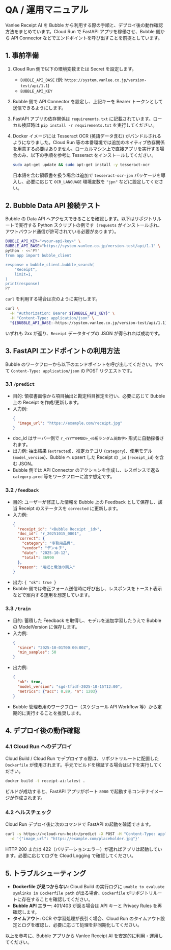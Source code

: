 # QA / 運用マニュアル

Vanlee Receipt AI を Bubble から利用する際の手順と、デプロイ後の動作確認方法をまとめています。Cloud Run で FastAPI アプリを稼働させ、Bubble 側から API Connector などでエンドポイントを呼び出すことを前提としています。

## 1. 事前準備

1. Cloud Run 側で以下の環境変数または Secret を設定します。
   - `BUBBLE_API_BASE` (例: `https://system.vanlee.co.jp/version-test/api/1.1`)
   - `BUBBLE_API_KEY`
2. Bubble 側で API Connector を設定し、上記キーを Bearer トークンとして送信できるようにします。
3. FastAPI アプリの依存関係は `requirements.txt` に記載されています。ローカル検証時は `pip install -r requirements.txt` を実行してください。
4. Docker イメージには Tesseract OCR (英語データ含む) がバンドルされるようになりました。Cloud Run 等の本番環境では追加のネイティブ依存関係を用意する必要はありません。ローカルマシン上で直接アプリを実行する場合のみ、以下の手順を参考に Tesseract をインストールしてください。

   ```bash
   sudo apt-get update && sudo apt-get install -y tesseract-ocr
   ```

   日本語を含む領収書を扱う場合は追加で `tesseract-ocr-jpn` パッケージを導入し、必要に応じて `OCR_LANGUAGE` 環境変数を `"jpn"` などに設定してください。

## 2. Bubble Data API 接続テスト

Bubble の Data API へアクセスできることを確認します。以下はリポジトリルートで実行する Python スクリプトの例です（`requests` がインストールされ、アウトバウンド通信が許可されている必要があります）。

```bash
BUBBLE_API_KEY="<your-api-key>" \
BUBBLE_API_BASE="https://system.vanlee.co.jp/version-test/api/1.1" \
python - <<'PY'
from app import bubble_client

response = bubble_client.bubble_search(
    "Receipt",
    limit=1,
)
print(response)
PY
```

`curl` を利用する場合は次のように実行します。

```bash
curl \
  -H "Authorization: Bearer ${BUBBLE_API_KEY}" \
  -H "Content-Type: application/json" \
  "${BUBBLE_API_BASE:-https://system.vanlee.co.jp/version-test/api/1.1}/obj/Receipt?limit=1"
```

いずれも 2xx が返り、`Receipt` データタイプの JSON が得られれば成功です。

## 3. FastAPI エンドポイントの利用方法

Bubble のワークフローから以下のエンドポイントを呼び出してください。すべて `Content-Type: application/json` の POST リクエストです。

### 3.1 `/predict`
- 目的: 領収書画像から項目抽出と勘定科目推定を行い、必要に応じて Bubble 上の Receipt を作成/更新します。
- 入力例:
  ```json
  {
    "image_url": "https://example.com/receipt.jpg"
  }
  ```
- doc_id はサーバー側で `r_<YYYYMMDD>_<6桁ランダム英数字>` 形式に自動採番されます。
- 出力例: 抽出結果 (`extracted`)、推定カテゴリ (`category`)、使用モデル (`model_version`)、Bubble へ upsert した Receipt の `_id` (`receipt_id`) を含む JSON。
- Bubble 側では API Connector のアクションを作成し、レスポンスで返る `category.pred` 等をワークフローに渡す想定です。

### 3.2 `/feedback`
- 目的: ユーザーが修正した情報を Bubble 上の Feedback として保存し、該当 Receipt のステータスを `corrected` に更新します。
- 入力例:
  ```json
  {
    "receipt_id": "<Bubble Receipt _id>",
    "doc_id": "r_20251015_0001",
    "correct": {
      "category": "事務用品費",
      "vendor": "デンキチ",
      "date": "2025-10-12",
      "total": 36990
    },
    "reason": "用紙と電池の購入"
  }
  ```
- 出力: `{ "ok": true }`
- Bubble 側では修正フォーム送信時に呼び出し、レスポンスをトースト表示などで案内する運用を想定しています。

### 3.3 `/train`
- 目的: 蓄積した Feedback を取得し、モデルを追加学習したうえで Bubble の ModelVersion に保存します。
- 入力例:
  ```json
  {
    "since": "2025-10-01T00:00:00Z",
    "min_samples": 50
  }
  ```
- 出力例:
  ```json
  {
    "ok": true,
    "model_version": "sgd-tfidf-2025-10-15T12:00",
    "metrics": {"acc": 0.89, "n": 1203}
  }
  ```
- Bubble 管理者用のワークフロー（スケジュール API Workflow 等）から定期的に実行することを推奨します。

## 4. デプロイ後の動作確認

### 4.1 Cloud Run へのデプロイ
Cloud Build / Cloud Run でデプロイする際は、リポジトリルートに配置した `Dockerfile` が使用されます。手元でビルドを検証する場合は以下を実行してください。

```bash
docker build -t receipt-ai:latest .
```

ビルドが成功すると、FastAPI アプリがポート `8080` で起動するコンテナイメージが作成されます。

### 4.2 ヘルスチェック
Cloud Run デプロイ後に次のコマンドで FastAPI の起動を確認できます。

```bash
curl -s https://<cloud-run-host>/predict -X POST -H "Content-Type: application/json" \
  -d '{"image_url": "https://example.com/placeholder.jpg"}'
```

HTTP 200 または 422（バリデーションエラー）が返ればアプリは起動しています。必要に応じてログを Cloud Logging で確認してください。

## 5. トラブルシューティング

- **Dockerfile が見つからない**: Cloud Build の実行ログに `unable to evaluate symlinks in Dockerfile path` が出る場合、`Dockerfile` がリポジトリルートに存在することを確認してください。
- **Bubble API エラー**: 401/403 が返る場合は API キーと Privacy Rules を再確認します。
- **タイムアウト**: OCR や学習処理が長引く場合、Cloud Run のタイムアウト設定とログを確認し、必要に応じて処理を非同期化してください。

以上を参考に、Bubble アプリから Vanlee Receipt AI を安定的に利用・運用してください。
